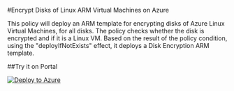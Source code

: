#Encrypt Disks of Linux ARM Virtual Machines on Azure

This policy will deploy an ARM template for encrypting disks of Azure Linux Virtual Machines, for all disks. The policy checks whether the disk is encrypted and if it is a Linux VM. Based on the result of the policy condition, using the "deployIfNotExists" effect, it deploys a Disk Encryption ARM template.

##Try it on Portal

[![Deploy to Azure](http://azuredeploy.net/deploybutton.png)](https://portal.azure.com/#blade/Microsoft_Azure_Policy/CreatePolicyDefinitionBlade/uri/)